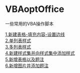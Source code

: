 # VBAoptOffice
一些常用的VBA操作脚本
<div>
    <a href="word\1.新建表格-填充内容-设置边线.vb">1.新建表格-填充内容-设置边线</a>
</div>

<div>
    <a href="word\2.单列表样式.vb">2.单列表样式</a>
</div>
<div>
    <a href="word\3.多列表样式.vb">3.多列表样式</a>
</div>
<div>
    <a href="word\4.新建样式集并向样式集中添加样式.vb">4.新建样式集并向样式集中添加样式 </a>
</div>
<div>
    <a href="word\5.新增表格以及题注.vb">5.新增表格以及题注</a>
</div>
<div>
    <a href="word\6.新增图片并添加题注.vb">6.新增图片并添加题注</a>
</div>